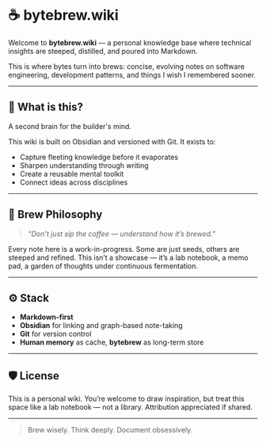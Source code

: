 # ☕ bytebrew.wiki

Welcome to **bytebrew.wiki** — a personal knowledge base where technical insights are steeped, distilled, and poured into Markdown.

This is where bytes turn into brews: concise, evolving notes on software engineering, development patterns, and things I wish I remembered sooner.

---

## 🧠 What is this?

A second brain for the builder's mind.

This wiki is built on Obsidian and versioned with Git. It exists to:

- Capture fleeting knowledge before it evaporates
- Sharpen understanding through writing
- Create a reusable mental toolkit
- Connect ideas across disciplines

---

## 🍵 Brew Philosophy

> _“Don’t just sip the coffee — understand how it’s brewed.”_

Every note here is a work-in-progress. Some are just seeds, others are steeped and refined. This isn’t a showcase — it’s a lab notebook, a memo pad, a garden of thoughts under continuous fermentation.

---

## ⚙️ Stack

- **Markdown-first**
- **Obsidian** for linking and graph-based note-taking
- **Git** for version control
- **Human memory** as cache, **bytebrew** as long-term store

---

## 🛡 License

This is a personal wiki. You’re welcome to draw inspiration, but treat this space like a lab notebook — not a library. Attribution appreciated if shared.

---

> Brew wisely. Think deeply. Document obsessively.
